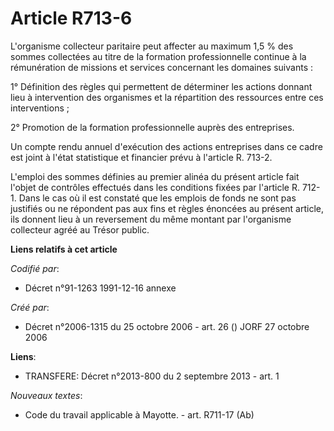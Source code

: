 # Article R713-6

L'organisme collecteur paritaire peut affecter au maximum 1,5 % des sommes collectées au titre de la formation
professionnelle continue à la rémunération de missions et services concernant les domaines suivants :

1° Définition des règles qui permettent de déterminer les actions donnant lieu à intervention des organismes et la
répartition des ressources entre ces interventions ;

2° Promotion de la formation professionnelle auprès des entreprises.

Un compte rendu annuel d'exécution des actions entreprises dans ce cadre est joint à l'état statistique et financier prévu à
l'article R. 713-2.

L'emploi des sommes définies au premier alinéa du présent article fait l'objet de contrôles effectués dans les conditions
fixées par l'article R. 712-1. Dans le cas où il est constaté que les emplois de fonds ne sont pas justifiés ou ne répondent
pas aux fins et règles énoncées au présent article, ils donnent lieu à un reversement du même montant par l'organisme
collecteur agréé au Trésor public.

**Liens relatifs à cet article**

_Codifié par_:

  - Décret n°91-1263 1991-12-16 annexe

_Créé par_:

  - Décret n°2006-1315 du 25 octobre 2006 - art. 26 () JORF 27 octobre 2006

**Liens**:

  - TRANSFERE: Décret n°2013-800 du 2 septembre 2013 - art. 1

_Nouveaux textes_:

  - Code du travail applicable à Mayotte. - art. R711-17 (Ab)

_Cite_:

  - Code du travail applicable à Mayotte. - art. R712-1
  - Code du travail applicable à Mayotte. - art. R713-2
